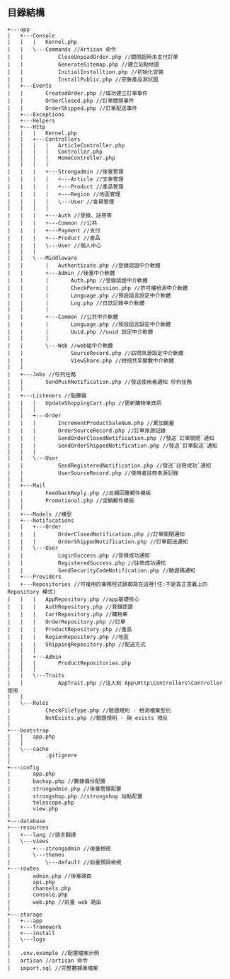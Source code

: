## 目錄結構```+---app|   +---Console|   |   |   Kernel.php|   |   \---Commands //Artisan 命令|   |           CloseUnpiadOrder.php //關閉超時未支付訂單|   |           GenerateSitemap.php //建立站點地圖|   |           InitialInstalltion.php //初始化安裝|   |           InstallPublic.php //安裝產品測試圖|   +---Events|   |       CreatedOrder.php //成功建立訂單事件|   |       OrderClosed.php //訂單關閉事件|   |       OrderShipped.php //訂單配送事件|   +---Exceptions|   +---Helpers|   +---Http|   |   |   Kernel.php|   |   +---Controllers|   |   |   |   ArticleController.php|   |   |   |   Controller.php|   |   |   |   HomeController.php|   |   |   |   |   |   |   +---Strongadmin //後臺管理|   |   |   |   +---Article //文章管理|   |   |   |   +---Product //產品管理|   |   |   |   +---Region //地區管理|   |   |   |   \---User //會員管理|   |   |   |        |   |   |   +---Auth //登錄、註冊等|   |   |   +---Common //公共|   |   |   +---Payment //支付|   |   |   +---Product //產品|   |   |   \---User //個人中心|   |   |           |   |   \---Middleware|   |       |   Authenticate.php //登錄認證中介軟體|   |       +---Admin //後臺中介軟體|   |       |       Auth.php //登錄認證中介軟體|   |       |       CheckPermission.php //許可權檢測中介軟體|   |       |       Language.php //預設語言設定中介軟體|   |       |       Log.php //日誌記錄中介軟體|   |       |       |   |       +---Common //公共中介軟體|   |       |       Language.php //預設語言設定中介軟體|   |       |       Uuid.php //uuid 設定中介軟體|   |       |       |   |       \---Web //web組中介軟體|   |               SourceRecord.php //訪問來源設定中介軟體|   |               ViewShare.php //檢視共享變數中介軟體|   |               |   +---Jobs //佇列任務|   |       SendPushNotification.php //發送使用者通知 佇列任務|   |       |   +---Listeners //監聽器|   |   |   UpdateShoppingCart.php //更新購物車資訊|   |   |   |   |   +---Order|   |   |       IncrementProductSaleNum.php //累加銷量|   |   |       OrderSourceRecord.php //訂單來源記錄|   |   |       SendOrderClosedNotification.php //發送`訂單關閉`通知|   |   |       SendOrderShippedNotification.php //發送`訂單配送`通知|   |   |       |   |   \---User|   |           SendRegisteredNotification.php //發送`註冊成功`通知|   |           UserSourceRecord.php //使用者註冊來源記錄|   |           |   +---Mail|   |       FeedbackReply.php //反饋回覆郵件模板|   |       Promotional.php //促銷郵件模板|   |       |   +---Models //模型|   +---Notifications|   |   +---Order|   |   |       OrderClosedNotification.php //訂單關閉通知|   |   |       OrderShippedNotification.php //訂單配送通知|   |   \---User|   |           LoginSuccess.php //登錄成功通知|   |           RegisteredSuccess.php //註冊成功通知|   |           SendSecurityCodeNotification.php //驗證碼通知|   +---Providers|   +---Repositories //可複用的業務程式碼都寫在這裡(住:不是真正意義上的 Repository 模式)|   |   |   AppRepository.php //app基礎核心|   |   |   AuthRepository.php //登錄認證|   |   |   CartRepository.php //購物車|   |   |   OrderRepository.php //訂單|   |   |   ProductRepository.php //產品|   |   |   RegionRepository.php //地區|   |   |   ShippingRepository.php //配送方式|   |   |   |   |   +---Admin|   |   |       ProductRepositories.php|   |   |       |   |   \---Traits|   |           AppTrait.php //注入到 App\Http\Controllers\Controller 使用|   |           |   \---Rules|           CheckFileType.php //驗證規則 - 檢測檔案型別|           NotExists.php //驗證規則 - 與 exists 相反|           +---bootstrap|   |   app.php|   |   |   \---cache|           .gitignore|           +---config|       app.php|       backup.php //數據備份配置|       strongadmin.php //後臺管理配置|       strongshop.php //strongshop 站點配置|       telescope.php|       view.php|       +---database+---resources|   +---lang //語言翻譯|   \---views|       +---strongadmin //後臺檢視|       \---themes|           \---default //前臺預設檢視+---routes|       admin.php //後臺路由|       api.php|       channels.php|       console.php|       web.php //前臺 web 路由|       +---storage|   +---app|   +---framework|   +---install|   \---logs|  |   .env.example //配置檔案示例|   artisan //artisan 命令|   import.sql //完整數據庫檔案            ```